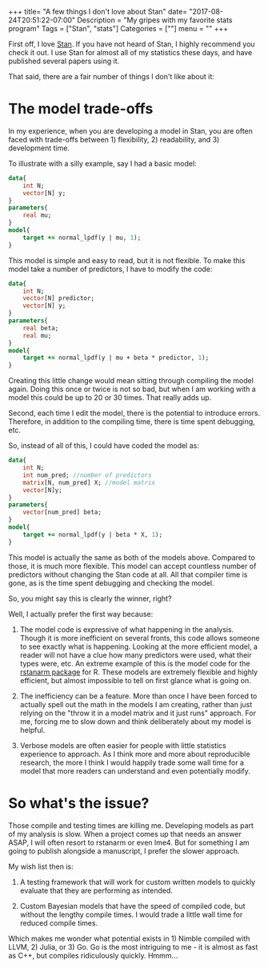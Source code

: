 +++
title= "A few things I don't love about Stan"
date= "2017-08-24T20:51:22-07:00"
Description = "My gripes with my favorite stats program"
Tags = ["Stan", "stats"]
Categories = [""]
menu = ""
+++

First off, I love [Stan](mcstan.org). If you have not heard of Stan, I
highly recommend you check it out. I use Stan for almost all of my
statistics these days, and have published several papers using it. 

That said, there are a fair number of things I don't like about it:

# The model trade-offs

In my experience, when you are developing a model in Stan, you are
often faced with trade-offs between 1) flexibility, 2) readability,
and 3) development time.

To illustrate with a silly example, say I had a basic model:
~~~stan
data{
	int N;
	vector[N] y;
}
parameters{
	real mu;
}
model{
	target += normal_lpdf(y | mu, 1);
}
~~~

This model is simple and easy to read, but it is not flexible. To make
this model take a number of predictors, I have to modify the code:

~~~Stan
data{
	int N;
	vector[N] predictor;
	vector[N] y;
}
parameters{
	real beta;
	real mu;
}
model{
	target += normal_lpdf(y | mu + beta * predictor, 1);
}
~~~

Creating this little change would mean sitting through compiling the
model again. Doing this once or twice is not so bad, but when I am
working with a model this could be up to 20 or 30 times. That really
adds up. 

Second, each time I edit the model, there is the potential to
introduce errors. Therefore, in addition to the compiling time, there
is time spent debugging, etc.

So, instead of all of this, I could have coded the model as:

~~~Stan
data{
	int N;
	int num_pred; //number of predictors
	matrix[N, num_pred] X; //model matrix
	vector[N]y;
}
parameters{
	vector[num_pred] beta;
}
model{
	target += normal_lpdf(y | beta * X, 1);
}
~~~

This model is actually the same as both of the models above. Compared
to those, it is much more flexible. This model can accept countless
number of predictors without changing the Stan code at all. All that
compiler time is gone, as is the time spent debugging and checking the
model. 

So, you might say this is clearly the winner, right?

Well, I actually prefer the first way because:

1. The model code is expressive of what happening in the analysis. Though it
   is more inefficient on several fronts, this code allows someone to see
   exactly what is happening. Looking at the more efficient model, a
   reader will not have a clue how many predictors were used, what
   their types were, etc. An extreme example of this is the model code
   for
   the
   [rstanarm package](https://github.com/stan-dev/rstanarm/tree/master/inst/chunks) for
   R. These models are extremely flexible and highly efficient, but
   almost impossible to tell on first glance what is going on.

2. The inefficiency can be a feature. More than once I have been
   forced to actually spell out the math in the models I am creating,
   rather than just relying on the "throw it in a model matrix and it just
   runs" approach. For me, forcing me to slow down and think
   deliberately about my model is helpful.
   
3. Verbose models are often easier for people with little statistics
   experience to approach. As I think more and more about reproducible
   research, the more I think I would happily trade some wall time for
   a model that more readers can understand and even potentially
   modify.
   
   
# So what's the issue?

Those compile and testing times are killing me. Developing models as
part of my analysis is slow. When a project comes up that needs an
answer ASAP, I will often resort to rstanarm or even lme4. But for
something I am going to publish alongside a manuscript, I prefer the
slower approach.

My wish list then is:

1. A testing framework that will work for custom written models to
   quickly evaluate that they are performing as intended.
   
2. Custom Bayesian models that have the speed of compiled code, but without
   the lengthy compile times. I would trade a little wall time for
   reduced compile times.
   
Which makes me wonder what potential exists in 1) Nimble compiled with
LLVM, 2) Julia, or 3) Go. Go is the most intriguing to me - it is
almost as fast as C++, but compiles ridiculously quickly. Hmmm...
